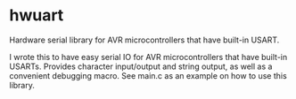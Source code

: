 # hwuart
Hardware serial library for AVR microcontrollers that have built-in USART.

I wrote this to have easy serial IO for AVR microcontrollers that have built-in USARTs.
Provides character input/output and string output, as well as a convenient debugging macro.
See main.c as an example on how to use this library.
